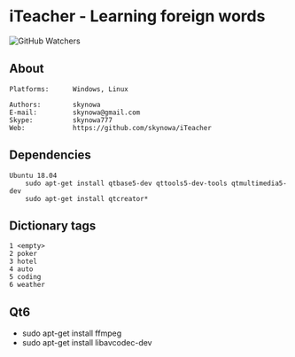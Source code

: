 # iTeacher - Learning foreign words

![GitHub Watchers](https://img.shields.io/github/watchers/skynowa/xLib)

## About

    Platforms:      Windows, Linux

    Authors:        skynowa
    E-mail:         skynowa@gmail.com
    Skype:          skynowa777
    Web:            https://github.com/skynowa/iTeacher

## Dependencies

    Ubuntu 18.04
        sudo apt-get install qtbase5-dev qttools5-dev-tools qtmultimedia5-dev
        sudo apt-get install qtcreator*

## Dictionary tags

    1 <empty>
    2 poker
    3 hotel
    4 auto
    5 coding
    6 weather

## Qt6

- sudo apt-get install ffmpeg
- sudo apt-get install libavcodec-dev
